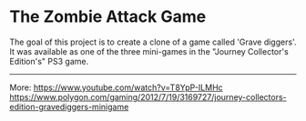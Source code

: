 # The Zombie Attack Game

The goal of this project is to create a clone of a game called 'Grave diggers'. 
It was available as one of the three mini-games in the "Journey Collector's Edition's" PS3 game.

--------------------------------------------
More:
https://www.youtube.com/watch?v=T8YpP-ILMHc
https://www.polygon.com/gaming/2012/7/19/3169727/journey-collectors-edition-gravediggers-minigame
